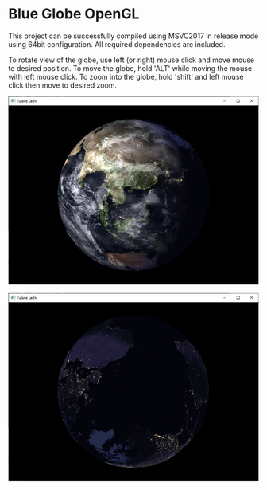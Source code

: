 # Blue Globe OpenGL

This project can be successfully compiled using MSVC2017 in release mode using 64bit configuration. All required dependencies are included. 

To rotate view of the globe, use left (or right) mouse click and move mouse to desired position. 
To move the globe, hold 'ALT' while moving the mouse with left mouse click. 
To zoom into the globe, hold 'shift' and left mouse click then move to desired zoom.

![screenshot](./screenshot1.png)

![screenshot](./screenshot2.png)
